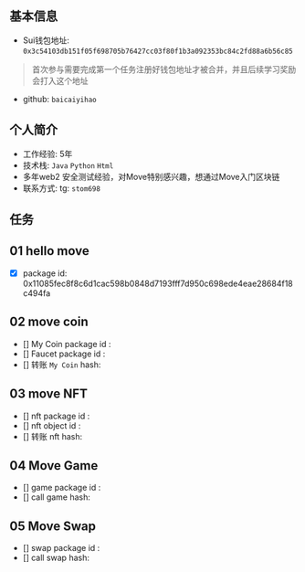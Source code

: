 ## 基本信息
- Sui钱包地址: `0x3c54103db151f05f698705b76427cc03f80f1b3a092353bc84c2fd88a6b56c85`
> 首次参与需要完成第一个任务注册好钱包地址才被合并，并且后续学习奖励会打入这个地址
- github: `baicaiyihao`

## 个人简介
- 工作经验: 5年
- 技术栈: `Java` `Python` `Html`
- 多年web2 安全测试经验，对Move特别感兴趣，想通过Move入门区块链
- 联系方式: tg: `stom698` 

## 任务

##   01 hello move  
- [x] package id: 0x11085fec8f8c6d1cac598b0848d7193fff7d950c698ede4eae28684f18c494fa

##   02 move coin
- [] My Coin package id : 
- [] Faucet package id : 
- [] 转账 `My Coin` hash:

##   03 move NFT
- [] nft package id :
- [] nft object id : 
- [] 转账 nft  hash:

##   04 Move Game
- [] game package id :
- [] call game hash:

##   05 Move Swap
- [] swap package id :
- [] call swap hash:
